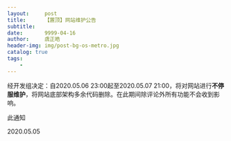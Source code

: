 ```yaml
---
layout:     post
title:      【置顶】网站维护公告
subtitle:   
date:       9999-04-16
author:     虞正皓
header-img: img/post-bg-os-metro.jpg
catalog: true 
tags:
    - 
---
```

经开发组决定：自2020.05.06 23:00起至2020.05.07 21:00，将对网站进行**不停服维护**，将网站底部架构多余代码删除。在此期间除评论外所有功能不会收到影响。

此通知

2020.05.05